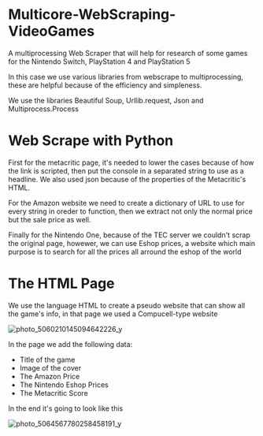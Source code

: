 # Multicore-WebScraping-VideoGames
A multiprocessing Web Scraper that will help for research of some games for the Nintendo Switch, PlayStation 4 and PlayStation 5

In this case we use various libraries from webscrape to multiprocessing, these are helpful because of the efficiency and simpleness.

We use the libraries Beautiful Soup, Urllib.request, Json and Multiprocess.Process

# Web Scrape with Python
First for the metacritic page, it's needed to lower the cases because of how the link is scripted, then put the console in a separated string to use as a headline. We also used json because of the properties of the Metacritic's HTML.

For the Amazon website we need to create a dictionary of URL to use for every string in oreder to function, then we extract not only the normal price but the sale price as well.

Finally for the Nintendo One, because of the TEC server we couldn't scrap the original page, howewer, we can use Eshop prices, a website which main purpose is to search for all the prices all arround the eshop of the world

# The HTML Page
We use the language HTML to create a pseudo website that can show all the game's info, in that page we used a Compucell-type website

![photo_5060210145094642226_y](https://user-images.githubusercontent.com/114549612/195651403-efa61a1d-e864-4ddd-ad69-2e4af2a4bb15.jpg)

In the page we add the following data:

- Title of the game
- Image of the cover
- The Amazon Price
- The Nintendo Eshop Prices
- The Metacritic Score


In the end it's going to look like this

![photo_5064567780258458191_y](https://user-images.githubusercontent.com/114549612/195658855-73056636-0d43-4a0f-8eb1-5c87b9d090b9.jpg)
